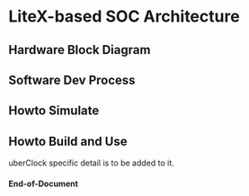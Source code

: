 # LiteX-based SOC Architecture

## Hardware Block Diagram

## Software Dev Process

## Howto Simulate

## Howto Build and Use


uberClock specific detail is to be added to it.


#### End-of-Document